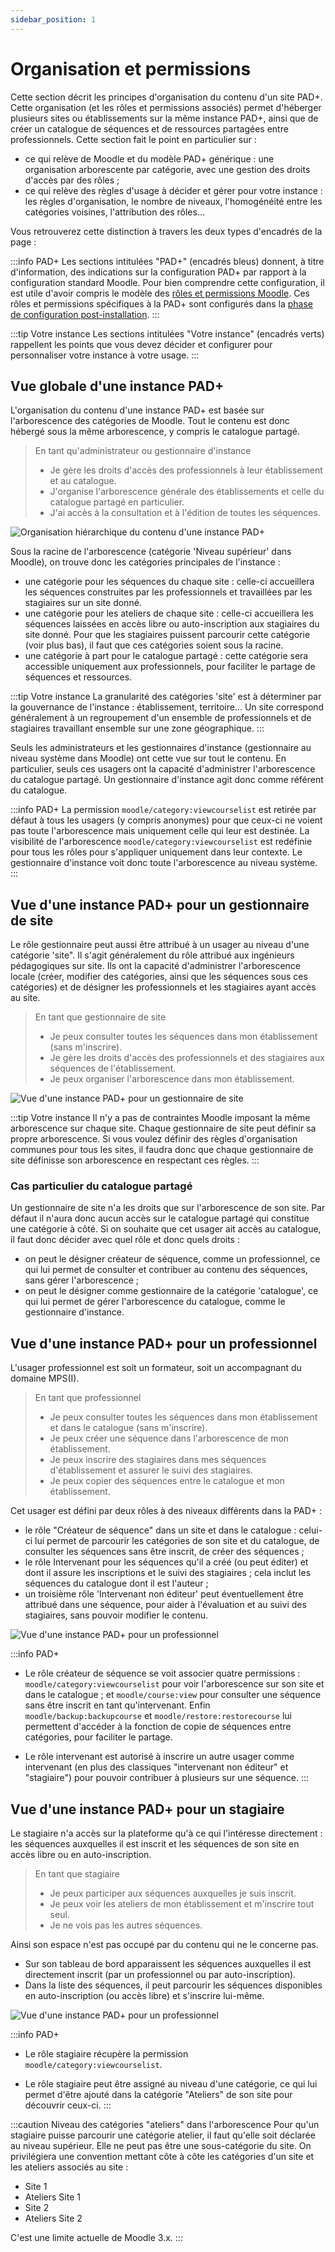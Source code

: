 ```yaml
---
sidebar_position: 1
---
```

# Organisation et permissions

Cette section décrit les principes d'organisation du contenu d'un site PAD+. Cette organisation (et les rôles et permissions associés) permet d'héberger plusieurs sites ou établissements sur la même instance PAD+, ainsi que de créer un catalogue de séquences et de ressources partagées entre professionnels. Cette section fait le point en particulier sur :

- ce qui relève de Moodle et du modèle PAD+ générique : une organisation arborescente par catégorie, avec une gestion des droits d'accès par des rôles ;
- ce qui relève des règles d'usage à décider et gérer pour votre instance : les règles d'organisation, le nombre de niveaux, l'homogénéité entre les catégories voisines, l'attribution des rôles...

Vous retrouverez cette distinction à travers les deux types d'encadrés de la page :

:::info PAD+
Les sections intitulées "PAD+" (encadrés bleus) donnent, à titre d'information, des indications sur la configuration PAD+ par rapport à la configuration standard Moodle. Pour bien comprendre cette configuration, il est utile d'avoir compris le modèle des [rôles et permissions Moodle](https://docs.moodle.org/3x/fr/R%C3%B4les_et_permissions). Ces rôles et permissions spécifiques à la PAD+ sont configurés dans la [phase de configuration post-installation](/installation/configuration).
:::

:::tip Votre instance
Les sections intitulées "Votre instance" (encadrés verts) rappellent les points que vous devez décider et configurer pour personnaliser votre instance à votre usage.
:::


## Vue globale d'une instance PAD+

L'organisation du contenu d'une instance PAD+ est basée sur l'arborescence des catégories de Moodle. Tout le contenu est donc hébergé sous la même arborescence, y compris le catalogue partagé.

> En tant qu'administrateur ou gestionnaire d'instance
> - Je gère les droits d'accès des professionnels à leur établissement et au catalogue.
> - J'organise l'arborescence générale des établissements et celle du catalogue partagé en particulier.
> - J'ai accès à la consultation et à l'édition de toutes les séquences.

![Organisation hiérarchique du contenu d'une instance PAD+](/img/organisation/organisation-instance.png)

Sous la racine de l'arborescence (catégorie 'Niveau supérieur' dans Moodle), on trouve donc les catégories principales de l'instance :

- une catégorie pour les séquences du chaque site : celle-ci accueillera les séquences construites par les professionnels et travaillées par les stagiaires sur un site donné.
- une catégorie pour les ateliers de chaque site : celle-ci accueillera les séquences laissées en accès libre ou auto-inscription aux stagiaires du site donné. Pour que les stagiaires puissent parcourir cette catégorie (voir plus bas), il faut que ces catégories soient sous la racine.
- une catégorie à part pour le catalogue partagé : cette catégorie sera accessible uniquement aux professionnels, pour faciliter le partage de séquences et ressources.

:::tip Votre instance
La granularité des catégories 'site' est à déterminer par la gouvernance de l'instance : établissement, territoire... Un site correspond généralement à un regroupement d'un ensemble de professionnels et de stagiaires travaillant ensemble sur une zone géographique.
:::

Seuls les administrateurs et les gestionnaires d'instance (gestionnaire au niveau système dans Moodle) ont cette vue sur tout le contenu. En particulier, seuls ces usagers ont la capacité d'administrer l'arborescence du catalogue partagé. Un gestionnaire d'instance agit donc comme référent du catalogue.

:::info PAD+
La permission `moodle/category:viewcourselist` est retirée par défaut à tous les usagers (y compris anonymes) pour que ceux-ci ne voient pas toute l'arborescence mais uniquement celle qui leur est destinée. La visibilité de l'arborescence `moodle/category:viewcourselist` est redéfinie pour tous les rôles pour s'appliquer uniquement dans leur contexte. Le gestionnaire d'instance voit donc toute l'arborescence au niveau système.
:::


## Vue d'une instance PAD+ pour un gestionnaire de site

Le rôle gestionnaire peut aussi être attribué à un usager au niveau d'une catégorie 'site". Il s'agit généralement du rôle attribué aux ingénieurs pédagogiques sur site. Ils ont la capacité d'administrer l'arborescence locale (créer, modifier des catégories, ainsi que les séquences sous ces catégories) et de désigner les professionnels et les stagiaires ayant accès au site.

> En tant que gestionnaire de site
> - Je peux consulter toutes les séquences dans mon établissement (sans m'inscrire).
> - Je gère les droits d'accès des professionnels et des stagiaires aux séquences de l'établissement.
> - Je peux organiser l'arborescence dans mon établissement.

![Vue d'une instance PAD+ pour un gestionnaire de site](/img/organisation/organisation-gestionnaire-site.png)

:::tip Votre instance
Il n'y a pas de contraintes Moodle imposant la même arborescence sur chaque site. Chaque gestionnaire de site peut définir sa propre arborescence. Si vous voulez définir des règles d'organisation communes pour tous les sites, il faudra donc que chaque gestionnaire de site définisse son arborescence en respectant ces règles.
:::

### Cas particulier du catalogue partagé

Un gestionnaire de site n'a les droits que sur l'arborescence de son site. Par défaut il n'aura donc aucun accès sur le catalogue partagé qui constitue une catégorie à côté. Si on souhaite que cet usager ait accès au catalogue, il faut donc décider avec quel rôle et donc quels droits :

- on peut le désigner créateur de séquence, comme un professionnel, ce qui lui permet de consulter et contribuer au contenu des séquences, sans gérer l'arborescence ;
- on peut le désigner comme gestionnaire de la catégorie 'catalogue', ce qui lui permet de gérer l'arborescence du catalogue, comme le gestionnaire d'instance.


## Vue d'une instance PAD+ pour un professionnel

L'usager professionnel est soit un formateur, soit un accompagnant du domaine MPS(I).

> En tant que professionnel
> - Je peux consulter toutes les séquences dans mon établissement et dans le catalogue (sans m'inscrire).
> - Je peux créer une séquence dans l'arborescence de mon établissement.
> - Je peux inscrire des stagiaires dans mes séquences d'établissement et assurer le suivi des stagiaires.
> - Je peux copier des séquences entre le catalogue et mon établissement.

Cet usager est défini par deux rôles à des niveaux différents dans la PAD+ :

- le rôle "Créateur de séquence" dans un site et dans le catalogue : celui-ci lui permet de parcourir les catégories de son site et du catalogue, de consulter les séquences sans être inscrit, de créer des séquences ;
- le rôle Intervenant pour les séquences qu'il a créé (ou peut éditer) et dont il assure les inscriptions et le suivi des stagiaires ; cela inclut les séquences du catalogue dont il est l'auteur ;
- un troisième rôle 'Intervenant non éditeur' peut éventuellement être attribué dans une séquence, pour aider à l'évaluation et au suivi des stagiaires, sans pouvoir modifier le contenu.

![Vue d'une instance PAD+ pour un professionnel](/img/organisation/organisation-professionnel.png)

:::info PAD+
- Le rôle créateur de séquence se voit associer quatre permissions : `moodle/category:viewcourselist` pour voir l'arborescence sur son site et dans le catalogue ; et `moodle/course:view` pour consulter une séquence sans être inscrit en tant qu'intervenant. Enfin `moodle/backup:backupcourse` et `moodle/restore:restorecourse` lui permettent d'accéder à la fonction de copie de séquences entre catégories, pour faciliter le partage.

- Le rôle intervenant est autorisé à inscrire un autre usager comme intervenant (en plus des classiques "intervenant non éditeur" et "stagiaire") pour pouvoir contribuer à plusieurs sur une séquence.
:::


## Vue d'une instance PAD+ pour un stagiaire

Le stagiaire n'a accès sur la plateforme qu'à ce qui l'intéresse directement : les séquences auxquelles il est inscrit et les séquences de son site en accès libre ou en auto-inscription.

> En tant que stagiaire
> - Je peux participer aux séquences auxquelles je suis inscrit.
> - Je peux voir les ateliers de mon établissement et m'inscrire tout seul.
> - Je ne vois pas les autres séquences.

Ainsi son espace n'est pas occupé par du contenu qui ne le concerne pas.

- Sur son tableau de bord apparaissent les séquences auxquelles il est directement inscrit (par un professionnel ou par auto-inscription).
- Dans la liste des séquences, il peut parcourir les séquences disponibles en auto-inscription (ou accès libre) et s'inscrire lui-même.

![Vue d'une instance PAD+ pour un professionnel](/img/organisation/organisation-stagiaire.png)

:::info PAD+
- Le rôle stagiaire récupère la permission `moodle/category:viewcourselist`.

- Le rôle stagiaire peut être assigné au niveau d'une catégorie, ce qui lui permet d'être ajouté dans la catégorie "Ateliers" de son site pour découvrir ceux-ci.
:::

:::caution Niveau des catégories "ateliers" dans l'arborescence
Pour qu'un stagiaire puisse parcourir une catégorie atelier, il faut qu'elle soit déclarée au niveau supérieur. Elle ne peut pas être une sous-catégorie du site. On privilégiera une convention mettant côte à côte les catégories d'un site et les ateliers associés au site :

- Site 1
- Ateliers Site 1
- Site 2
- Ateliers Site 2

C'est une limite actuelle de Moodle 3.x.
:::
